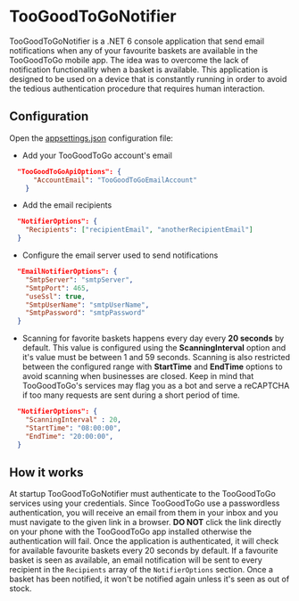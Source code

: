 # TooGoodToGoNotifier

TooGoodToGoNotifier is a .NET 6 console application that send email notifications when any of your favourite baskets are available in the TooGoodToGo mobile app. The idea was to overcome the lack of notification functionality when a basket is available. This application is designed to be used on a device that is constantly running in order to avoid the tedious authentication procedure that requires human interaction.

## Configuration

Open the [appsettings.json](src/appsettings.json) configuration file:

- Add your TooGoodToGo account's email

```json
  "TooGoodToGoApiOptions": {
      "AccountEmail": "TooGoodToGoEmailAccount"
    }
```

- Add the email recipients

```json
  "NotifierOptions": {
    "Recipients": ["recipientEmail", "anotherRecipientEmail"]
  }
```

- Configure the email server used to send notifications

```json
  "EmailNotifierOptions": {
    "SmtpServer": "smtpServer",
    "SmtpPort": 465,
    "useSsl": true,
    "SmtpUserName": "smtpUserName",
    "SmtpPassword": "smtpPassword"
  }
```

- Scanning for favorite baskets happens every day every **20 seconds** by default. This value is configured using the **ScanningInterval** option and it's value must be between 1 and 59 seconds. Scanning is also restricted between the configured range with **StartTime** and **EndTime** options to avoid scanning when businesses are closed. Keep in mind that TooGoodToGo's services may flag you as a bot and serve a reCAPTCHA if too many requests are sent during a short period of time.

```json
  "NotifierOptions": {
    "ScanningInterval" : 20,
    "StartTime": "08:00:00",
    "EndTime": "20:00:00",
  }
```

## How it works

At startup TooGoodToGoNotifier must authenticate to the TooGoodToGo services using your credentials. Since TooGoodToGo use a passwordless authentication, you will receive an email from them in your inbox and you must navigate to the given link in a browser. **DO NOT** click the link directly on your phone with the TooGoodToGo app installed otherwise the authentication will fail.
Once the application is authenticated, it will check for available favourite baskets every 20 seconds by default. If a favourite basket is seen as available, an email notification will be sent to every recipient in the `Recipients` array of the `NotifierOptions` section. Once a basket has been notified, it won't be notified again unless it's seen as out of stock.
